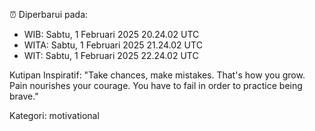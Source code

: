 ⏰ Diperbarui pada:
- WIB: Sabtu, 1 Februari 2025 20.24.02 UTC
- WITA: Sabtu, 1 Februari 2025 21.24.02 UTC
- WIT: Sabtu, 1 Februari 2025 22.24.02 UTC

Kutipan Inspiratif:
"Take chances, make mistakes. That's how you grow. Pain nourishes your courage. You have to fail in order to practice being brave."


Kategori: motivational

